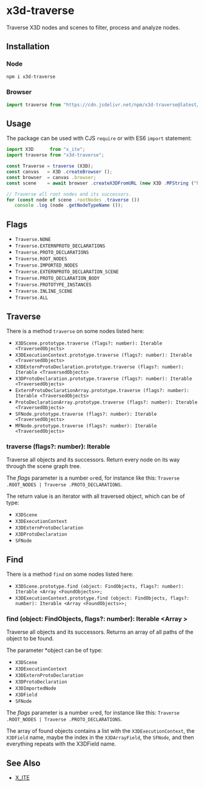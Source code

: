 # x3d-traverse

Traverse X3D nodes and scenes to filter, process and analyze nodes.

## Installation

### Node

```sh
npm i x3d-traverse
```

### Browser

```js
import traverse from "https://cdn.jsdelivr.net/npm/x3d-traverse@latest/dist/x3d-traverse.mjs";
```

## Usage

The package can be used with CJS `require` or with ES6 `import` statement:

```js
import X3D      from "x_ite";
import traverse from "x3d-traverse";

const Traverse = traverse (X3D);
const canvas   = X3D .createBrowser ();
const browser  = canvas .browser;
const scene    = await browser .createX3DFromURL (new X3D .MFString ("https://create3000.github.io/media/examples/Geometry3D/Box/Box.x3d"));

// Traverse all root nodes and its successors.
for (const node of scene .rootNodes .traverse ())
   console .log (node .getNodeTypeName ());
```

## Flags

* `Traverse.NONE`
* `Traverse.EXTERNPROTO_DECLARATIONS`
* `Traverse.PROTO_DECLARATIONS`
* `Traverse.ROOT_NODES`
* `Traverse.IMPORTED_NODES`
* `Traverse.EXTERNPROTO_DECLARATION_SCENE`
* `Traverse.PROTO_DECLARATION_BODY`
* `Traverse.PROTOTYPE_INSTANCES`
* `Traverse.INLINE_SCENE`
* `Traverse.ALL`

## Traverse

There is a method `traverse` on some nodes listed here:

* `X3DScene.prototype.traverse (flags?: number): Iterable <TraversedObjects>`
* `X3DExecutionContext.prototype.traverse (flags?: number): Iterable <TraversedObjects>`
* `X3DExternProtoDeclaration.prototype.traverse (flags?: number): Iterable <TraversedObjects>`
* `X3DProtoDeclaration.prototype.traverse (flags?: number): Iterable <TraversedObjects>`
* `ExternProtoDeclarationArray.prototype.traverse (flags?: number): Iterable <TraversedObjects>`
* `ProtoDeclarationArray.prototype.traverse (flags?: number): Iterable <TraversedObjects>`
* `SFNode.prototype.traverse (flags?: number): Iterable <TraversedObjects>`
* `MFNode.prototype.traverse (flags?: number): Iterable <TraversedObjects>`

### traverse (flags?: number): Iterable <TraversedObjects>

Traverse all objects and its successors. Return every node on its way through the scene graph tree.

The *flags* parameter is a number `or`ed, for instance like this: `Traverse .ROOT_NODES | Traverse .PROTO_DECLARATIONS`.

The return value is an iterator with all traversed object, which can be of type:

* `X3DScene`
* `X3DExecutionContext`
* `X3DExternProtoDeclaration`
* `X3DProtoDeclaration`
* `SFNode`

## Find

There is a method `find` on some nodes listed here:

* `X3DScene.prototype.find (object: FindObjects, flags?: number): Iterable <Array <FoundObjects>>;`
* `X3DExecutionContext.prototype.find (object: FindObjects, flags?: number): Iterable <Array <FoundObjects>>;`

### find (object: FindObjects, flags?: number): Iterable <Array <FoundObjects>>

Traverse all objects and its successors. Returns an array of all paths of the object to be found.

The parameter *object can be of type:

* `X3DScene`
* `X3DExecutionContext`
* `X3DExternProtoDeclaration`
* `X3DProtoDeclaration`
* `X3DImportedNode`
* `X3DField`
* `SFNode`

The *flags* parameter is a number `or`ed, for instance like this: `Traverse .ROOT_NODES | Traverse .PROTO_DECLARATIONS`.

The array of found objects contains a list with the `X3DExecutionContext`, the `X3DField` name, maybe the index in the `X3DArrayField`, the `SFNode`, and then everything repeats with the X3DField name.

## See Also

* [X_ITE](https://create3000.github.io/x_ite/)
